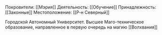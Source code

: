 Покровители:
[[Мэрия]]
Деятельность:
[[Обучение]]
Принадлежность:
[[Законные]]
Местоположение:
[[Р-н Северный]]

Городской Автономный Университет. Высшее Маго-техническое образование, направленное в первую очередь на магию [[Волхвания]]

